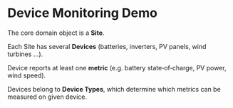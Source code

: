 # Device Monitoring Demo

The core domain object is a **Site**. 

Each Site has several **Devices** (batteries, inverters, PV panels, wind turbines …). 

Device reports at least one **metric** (e.g. battery state‑of‑charge, PV power, wind speed). 

Devices belong to **Device Types**, which determine which metrics can be measured on given device.
